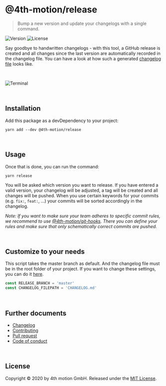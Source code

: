 # @4th-motion/release
> Bump a new version and update your changelogs with a single command.

![Version][version-image]
![License][license-image]

Say goodbye to handwritten changelogs - with this tool, a GitHub release is created and all changes since the last version are automatically recorded in the changelog file. You can have a look at how such a generated [changelog file][changelog] looks like.

<br>

![Terminal][screenshot]

<br>

## Installation

Add this package as a devDependency to your project:

```
yarn add --dev @4th-motion/release
```

<br>

## Usage

Once that is done, you can run the command:

```
yarn release
```

You will be asked which version you want to release. If you have entered a valid version, your changelog will be adjusted, a tag will be created and all changes will be pushed. When you use certain keywords for your commits (e.g. `fix:`, `feat:`, …) your commits will be sorted accordingly in the changelog.

_Note: If you want to make sure your team adheres to specific commit rules, we recommend to use [@4th-motion/git-hooks][git-hooks]. There you can define your rules and make sure that only schematically correct commits are pushed._

<br>

## Customize to your needs

This script takes the master branch as default. And the changelog file must be in the root folder of your project. If you want to change these settings, you can do it [here](https://github.com/4th-motion/release/blob/eda97f527d57b02e67da18936f2368a7bd9a7071/bin/release.js#L13-L14).

```javascript
const RELEASE_BRANCH = 'master'
const CHANGELOG_FILEPATH = 'CHANGELOG.md'
```

<br>

## Further documents
- [Changelog][changelog]
- [Contributing](/docs/contributing.md)
- [Pull request](/docs/pull_request.md)
- [Code of conduct](/docs/code_of_conduct.md)

<br>

## License

Copyright © 2020 by 4th motion GmbH. Released under the [MIT License][license].

[screenshot]: https://assets.4thmotion.com/github/release/screenshot.png
[version-image]: https://img.shields.io/github/package-json/v/4th-motion/release
[license-image]: https://img.shields.io/github/license/4th-motion/release
[git-hooks]: https://github.com/4th-motion/git-hooks
[license]: /LICENSE.md
[changelog]: /CHANGELOG.md
